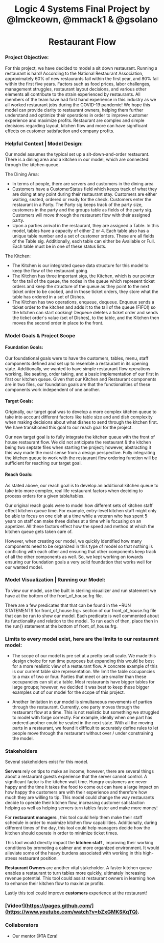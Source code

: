 # <div align=center> Logic 4 Systems Final Project by @lmckeown, @mmack1 & @gsolano </div>
# <div align=center> Restaurant Flow </div>

### Project Objective:

For this project, we have decided to model a sit down restaurant. Running a restaurant is hard! According to the National Restaurant Association, approximately 60% of new restaurants fail within the first year, and 80% fail within the first five years. Factors such as food prices, labor challenges, management struggles, restaurant layout decisions, and various other elements all contribute to the strain experienced by restaurants. All members of the team have had first hand experience in this industry as we all worked restaurant jobs during the COVID-19 pandemic! We hope this model can provide clarity to restaurant owners, helping them further understand and optimize their operations in order to improve customer experience and maximize profits. Restaurant are complex and simple decisions regarding layout, kitchen flow and more can have significant effects on customer satisfaction and company profits.

### Helpful Context | Model Design:

Our model assumes the typical set up a sit-down-and-order restaurant. There is a dining area and a kitchen in our model, which are connected through the kitchen queue. 

The Dining Area: 
- In terms of people, there are servers and customers in the dining area 
- Customers have a CustomerStatus field which keeps track of what they are doing at any point during their restaurant stay. Customers are either waiting, seated, ordered or ready for the check. Customers enter the restaurant in a Party. The Party sig keeps track of the party size, customers in the party and the groups table as fields of the party sig. Customers will move through the restaurant flow with their assigned party. 
- Upon a parties arrival in the restaurant, they are assigned a Table. In this model, tables have a capacity of either 2 or 4. Each table also has a unique table number and a set of customer orders. These are all fields of the Table sig. Additionally, each table can either be Available or Full. Each table must be in one of these status lists. 

The Kitchen: 
- The Kitchen is our integrated queue data structure for this model to keep the flow of the restaurant going. 
- The Kitchen has three important sigs, the Kitchen, which is our pointer for the tail of the queue, the nodes in the queue which represent ticket orders and keep the structure of the queue as they point to the next ticket order to be cooked, and in those ticket orders, they store what the table has ordered in a set of Dishes.
- The Kitchen has two operations, enqueue, dequeue. Enqueue sends a ticket order to the kitchen and adds it to the tail of the queue (FIFO!) so the kitchen can start cooking! Dequeue deletes a ticket order and sends the ticket order's value (set of Dishes), to the table, and the Kitchen then moves the second order in place to the front. 

### Model Goals & Project Scope 
#### Foundation Goals: 
Our foundational goals were to have the customers, tables, menu, staff components defined and set up to resemble a restaurant in its opening state. Additionally, we wanted to have simple restaurant flow operations working, like seating, order taking, and a basic implementation of our first in first our kitchen queue. Given that our Kitchen and Restaurant components are in two files, our foundation goals are that the functionalities of these components work independent of one another.

#### Target Goals: 
Originally, our target goal was to develop a more complex kitchen queue to take into account different factors like table size and and dish complexity when making decisions about what dishes to send through the kitchen first. We have transitioned this goal to our reach goal for the project. 

Our new target goal is to fully integrate the kitchen queue with the front of house restaurant flow. We did not anticipate the restaurant & the kitchen being two septate files when starting the project; however, abstracting it this way made the most sense from a design perspective. Fully integrating the kitchen queue to work with the restaurant flow ordering function will be sufficient for reaching our target goal.

#### Reach Goals: 
As stated above, our reach goal is to develop an additional kitchen queue to take into more complex, real life restaurant factors when deciding to process orders for a given table/tables.

Our original reach goals were to model how different sets of kitchen staff effect kitchen queue time. For example, entry-level kitchen staff might only be able to focus on one dish at a time while a veteran who has spent 5 years on staff can make three dishes at a time while focusing on an appetizer. All these factors effect how the speed and method at which the kitchen queue gets taken care of. 

However, when creating our model, we quickly identified how many components need to be organized in this type of model so that nothing is conflicting with each other and ensuring that other components keep track of all the other components as well. So, we kept working on towards ensuring our foundation goals a very solid foundation that works well for our wanted model. 

### Model Visualization | Running our Model: 

To view our model, use the built in sterling visualizer and run statement we have at the bottom of the front_of_house.frg file. 

There are a few predicates that that can be found in the ~RUN STATEMENTS for front_of_house.frg~ section of our front_of_house.frg file that can be run to show our model. Each predicate is well commented about its functionality and relation to the model. To run each of then, place then in the run{} statement at the bottom of front_of_house.frg. 

### Limits to every model exist, here are the limits to our restaurant model:
- The scope of our model is pre set at a pretty small scale. We made this design choice for run time purposes but expanding this would be best for a more realistic view of a restaurant flow. A concrete example of this is our current table size representation. We limit the table occupancies to a max of two or four. Parties that meet or are smaller than these occupancies can sit at a table. Most restaurants have bigger tables for large groups; however, we decided it was best to keep these bigger examples out of our model for the scope of this project. 

- Another limitation in our model is simultaneous movements of parties through the restaurant. Currently, one party moves through the restaurant flow at a time. This is not realistic but something we struggled to model with forge correctly. For example, ideally when one part  has ordered another could be seated in the next state. With all the moving parts in a restaurant, we found it difficult to accurately define rules to let people move through the restaurant without over / under constraining the model. 

### Stakeholders 

Several stakeholders exist for this model. 

<b> Servers </b> rely on tips to make an income; however, there are several things about a restaurant guests experience that the server cannot control. A significant factor is the kitchen wait time. Hungry customers are never happy and the time it takes the food to come out can have a large impact on how happy the customers are with their experience and therefore how much they are willing to tip. This model could change the way restaurants decide to operate their kitchen flow, increasing customer satisfaction helping as well as helping servers turn tables faster and make more money! 

For <b> restaurant managers </b>, this tool could help them make their staff schedule in order to maximize kitchen flow capabilities. Additionally, during different times of the day, this tool could help managers decide how the kitchen should operate in order to minimize ticket times. 

This tool would directly impact the <b> kitchen staff </b>, improving their working conditions by promoting a calmer and more organized environment. It would alleviate some of the heavy burdens associated with working in this high-stress restaurant position.

<b> Restaurant Owners </b> are another vital stakeholder. A faster kitchen queue enables a restaurant to turn tables more quickly, ultimately increasing revenue potential. This tool could assist restaurant owners in learning how to enhance their kitchen flow to maximize profits.

Lastly this tool could improve <b> customers </b> experience at the restaurant!

### [Video!](https://pages.github.com/](https://www.youtube.com/watch?v=bZxGMKSKqTQ).

### Collaborators
- Our mentor @TA Ezra!
